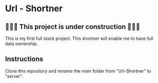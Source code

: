 # Url - Shortner

## 🚧🚧🚧 This project is under construction 🚧🚧🚧

This is my first full stack project. This shortner will enable me to have full data ownership.

## Instructions

Clone this repository and rename the main folder from "Url-Shortner" to "server".